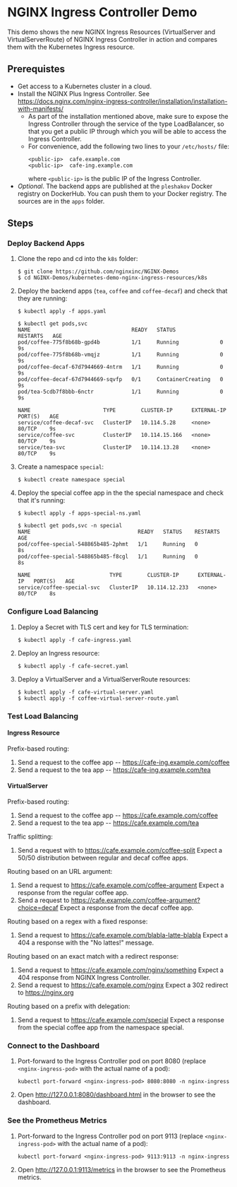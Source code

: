 # NGINX Ingress Controller Demo

This demo shows the new NGINX Ingress Resources (VirtualServer and VirtualServerRoute) of NGINX Ingress Controller in action and compares them with the Kubernetes Ingress resource.

## Prerequistes 

* Get access to a Kubernetes cluster in a cloud.
* Install the NGINX Plus Ingress Controller. See https://docs.nginx.com/nginx-ingress-controller/installation/installation-with-manifests/ 
    * As part of the installation mentioned above, make sure to expose the Ingress Controller through the service of the type LoadBalancer, so that you get a public IP through which you will be able to access the Ingress Controller.
    * For convenience, add the following two lines to your `/etc/hosts/` file:
        ```
        <public-ip>  cafe.example.com
        <public-ip>  cafe-ing.example.com
        ```
        where `<public-ip>` is the public IP of the Ingress Controller.
* *Optional*. The backend apps are published at the `pleshakov` Docker registry on DockerHub. You can push them to your Docker registry. The sources are in the `apps` folder.


## Steps

### Deploy Backend Apps 

1. Clone the repo and cd into the `k8s` folder:
    ```
    $ git clone https://github.com/nginxinc/NGINX-Demos
    $ cd NGINX-Demos/kubernetes-demo-nginx-ingress-resources/k8s
    ```
1. Deploy the backend apps (`tea`, `coffee` and `coffee-decaf`) and check that they are running:
    ```
    $ kubectl apply -f apps.yaml
    ```
    ```
    $ kubectl get pods,svc
    NAME                                READY   STATUS              RESTARTS   AGE
    pod/coffee-775f8b68b-gpd4b          1/1     Running             0          9s
    pod/coffee-775f8b68b-vmqjz          1/1     Running             0          9s
    pod/coffee-decaf-67d7944669-4ntrm   1/1     Running             0          9s
    pod/coffee-decaf-67d7944669-sqvfp   0/1     ContainerCreating   0          9s
    pod/tea-5cdb7f8bbb-6nctr            1/1     Running             0          9s

    NAME                       TYPE        CLUSTER-IP      EXTERNAL-IP   PORT(S)   AGE
    service/coffee-decaf-svc   ClusterIP   10.114.5.28     <none>        80/TCP    9s
    service/coffee-svc         ClusterIP   10.114.15.166   <none>        80/TCP    9s
    service/tea-svc            ClusterIP   10.114.13.28    <none>        80/TCP    9s
    ```

1. Create a namespace `special`:
    ```
    $ kubectl create namespace special
    ```
1. Deploy the special coffee app in the the special namespace and check that it's running:
    ```
    $ kubectl apply -f apps-special-ns.yaml
    ```
    ```
    $ kubectl get pods,svc -n special
    NAME                                  READY   STATUS    RESTARTS   AGE
    pod/coffee-special-548865b485-2phmt   1/1     Running   0          8s
    pod/coffee-special-548865b485-f8cgl   1/1     Running   0          8s

    NAME                         TYPE        CLUSTER-IP      EXTERNAL-IP   PORT(S)   AGE
    service/coffee-special-svc   ClusterIP   10.114.12.233   <none>        80/TCP    8s
    ```

### Configure Load Balancing

1. Deploy a Secret with TLS cert and key for TLS termination: 
    ```
    $ kubectl apply -f cafe-ingress.yaml
    ```

1. Deploy an Ingress resource:
    ```
    $ kubectl apply -f cafe-secret.yaml
    ```

1. Deploy a VirtualServer and a VirtualServerRoute resources: 
    ```
    $ kubectl apply -f cafe-virtual-server.yaml
    $ kubectl apply -f coffee-virtual-server-route.yaml
    ```

### Test Load Balancing

#### Ingress Resource

Prefix-based routing:
1. Send a request to the coffee app -- https://cafe-ing.example.com/coffee
1. Send a request to the tea app -- https://cafe-ing.example.com/tea

#### VirtualServer

Prefix-based routing:
1. Send a request to the coffee app -- https://cafe.example.com/coffee
1. Send a request to the tea app -- https://cafe.example.com/tea

Traffic splitting:
1. Send a request with to https://cafe.example.com/coffee-split Expect a 50/50 distribution between regular and decaf coffee apps.

Routing based on an URL argument:
1. Send a request to https://cafe.example.com/coffee-argument Expect a response from the regular coffee app.
1. Send a request to https://cafe.example.com/coffee-argument?choice=decaf Expect a response from the decaf coffee app.

Routing based on a regex with a fixed response:
1. Send a request to https://cafe.example.com/blabla-latte-blabla Expect a 404 a response with the "No lattes!" message.

Routing based on an exact match with a redirect response:
1. Send a request to https://cafe.example.com/nginx/something Expect a 404 response from NGINX Ingress Controller.
1. Send a request to https://cafe.example.com/nginx Expect a 302 redirect to https://nginx.org

Routing based on a prefix with delegation:

1. Send a request to https://cafe.example.com/special Expect a response from the special coffee app from the namespace special.

### Connect to the Dashboard

1. Port-forward to the Ingress Controller pod on port 8080  (replace `<nginx-ingress-pod>` with the actual name of a pod):
    ```
    kubectl port-forward <nginx-ingress-pod> 8080:8080 -n nginx-ingress
    ```
1. Open http://127.0.0.1:8080/dashboard.html in the browser to see the dashboard.

### See the Prometheus Metrics 

1. Port-forward to the Ingress Controller pod on port 9113 (replace `<nginx-ingress-pod>` with the actual name of a pod):
    ```
    kubectl port-forward <nginx-ingress-pod> 9113:9113 -n nginx-ingress
    ```
1. Open http://127.0.0.1:9113/metrics in the browser to see the Prometheus metrics.
